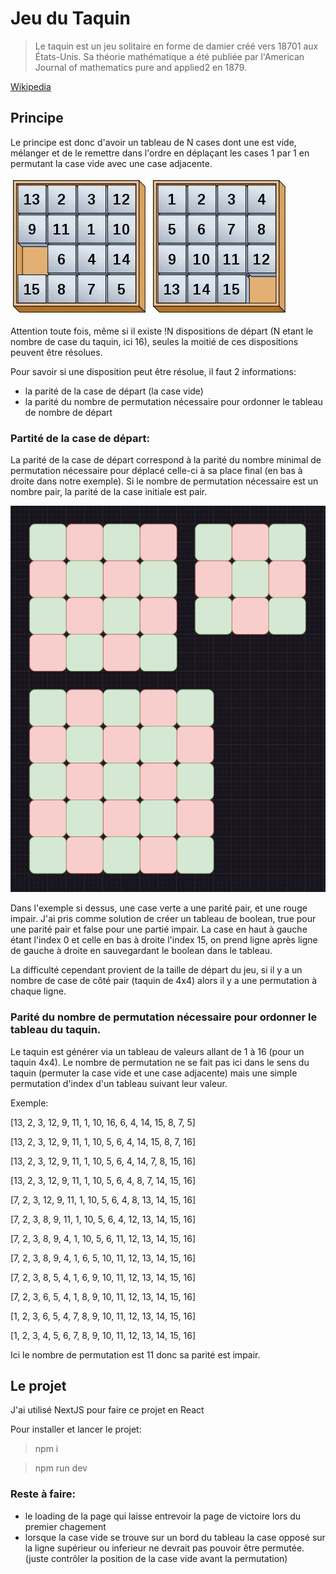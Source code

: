 # Jeu du Taquin

> Le taquin est un jeu solitaire en forme de damier créé vers 18701 aux États-Unis. Sa théorie mathématique a été publiée par l'American Journal of mathematics pure and applied2 en 1879. 

[Wikipedia](https://fr.wikipedia.org/wiki/Taquin)



## Principe
Le principe est donc d'avoir un tableau de N cases dont une est vide, mélanger et de le remettre dans l'ordre en déplaçant les cases 1 par 1 en permutant la case vide avec une case adjacente.

![Taquin mélangé](/assets/tauqin_shuffled.jpeg)
![Taquin classé](/assets/taquin_ordered.jpeg)

Attention toute fois, même si il existe !N dispositions de départ (N etant le nombre de case du taquin, ici 16), seules la moitié de ces dispositions peuvent être résolues.

Pour savoir si une disposition peut être résolue, il faut 2 informations:

- la parité de la case de départ (la case vide)
- la parité du nombre de permutation nécessaire pour ordonner le tableau de nombre de départ


### Partité de la case de départ:


La parité de la case de départ correspond à la parité du nombre minimal de permutation nécessaire pour déplacé celle-ci à sa place final (en bas à droite dans notre exemple). Si le nombre de permutation nécessaire est un nombre pair, la parité de la case initiale est pair.

![Parité de la case de départ suivant sa position et la taille du taquin](/assets/parite_case_depart.png)

Dans l'exemple si dessus, une case verte a une parité pair, et une rouge impair.
J'ai pris comme solution de créer un tableau de boolean, true pour une parité pair et false pour une partié impair. La case en haut à gauche étant l'index 0 et celle en bas à droite l'index 15, on prend ligne après ligne de gauche à droite en sauvegardant le boolean dans le tableau.

La difficulté cependant provient de la taille de départ du jeu, si il y a un nombre de case de côté pair (taquin de 4x4) alors il y a une permutation à chaque ligne.


### Parité du nombre de permutation nécessaire pour ordonner le tableau du taquin.

Le taquin est générer via un tableau de valeurs allant de 1 à 16 (pour un taquin 4x4).
Le nombre de permutation ne se fait pas ici dans le sens du taquin (permuter la case vide et une case adjacente) mais une simple permutation d'index d'un tableau suivant leur valeur.

Exemple:

[13, 2, 3, 12, 9, 11, 1, 10, 16, 6, 4, 14, 15, 8, 7, 5]

[13, 2, 3, 12, 9, 11, 1, 10, 5, 6, 4, 14, 15, 8, 7, 16]

[13, 2, 3, 12, 9, 11, 1, 10, 5, 6, 4, 14, 7, 8, 15, 16]

[13, 2, 3, 12, 9, 11, 1, 10, 5, 6, 4, 8, 7, 14, 15, 16]

[7, 2, 3, 12, 9, 11, 1, 10, 5, 6, 4, 8, 13, 14, 15, 16]

[7, 2, 3, 8, 9, 11, 1, 10, 5, 6, 4, 12, 13, 14, 15, 16]

[7, 2, 3, 8, 9, 4, 1, 10, 5, 6, 11, 12, 13, 14, 15, 16]

[7, 2, 3, 8, 9, 4, 1, 6, 5, 10, 11, 12, 13, 14, 15, 16]

[7, 2, 3, 8, 5, 4, 1, 6, 9, 10, 11, 12, 13, 14, 15, 16]

[7, 2, 3, 6, 5, 4, 1, 8, 9, 10, 11, 12, 13, 14, 15, 16]

[1, 2, 3, 6, 5, 4, 7, 8, 9, 10, 11, 12, 13, 14, 15, 16]

[1, 2, 3, 4, 5, 6, 7, 8, 9, 10, 11, 12, 13, 14, 15, 16]

Ici le nombre de permutation est 11 donc sa parité est impair.


## Le projet

J'ai utilisé NextJS pour faire ce projet en React


Pour installer et lancer le projet:

> npm i


> npm run dev

### Reste à faire:

- le loading de la page qui laisse entrevoir la page de victoire lors du premier chagement
- lorsque la case vide se trouve sur un bord du tableau la case opposé sur la ligne supérieur ou inferieur ne devrait pas pouvoir être permutée. (juste contrôler la position de la case vide avant la permutation)
